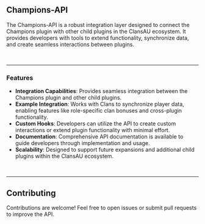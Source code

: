 ## Champions-API

The Champions-API is a robust integration layer designed to connect the Champions plugin with other child plugins in the ClansAU ecosystem. It provides developers with tools to extend functionality, synchronize data, and create seamless interactions between plugins.

<br>

---

### Features
- **Integration Capabilities**: Provides seamless integration between the Champions plugin and other child plugins.
- **Example Integration**: Works with Clans to synchronize player data, enabling features like role-specific clan bonuses and cross-plugin functionality.
- **Custom Hooks**: Developers can utilize the API to create custom interactions or extend plugin functionality with minimal effort.
- **Documentation**: Comprehensive API documentation is available to guide developers through implementation and usage.
- **Scalability**: Designed to support future expansions and additional child plugins within the ClansAU ecosystem.

<br>

---

## Contributing

Contributions are welcome! Feel free to open issues or submit pull requests to improve the API.
